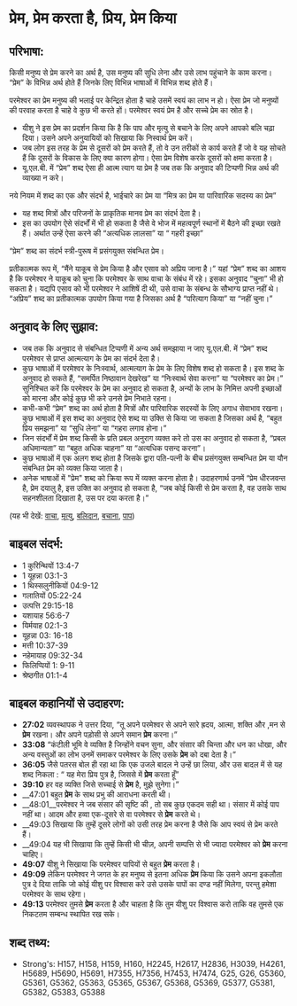 # प्रेम, प्रेम करता है, प्रिय, प्रेम किया #

## परिभाषा: ##

किसी मनुष्य से प्रेम करने का अर्थ है, उस मनुष्य की सुधि लेना और उसे लाभ पहुंचाने के काम करना। “प्रेम” के विभिन्न अर्थ होते हैं जिनके लिए विभिन्न भाषाओं में विभिन्न शब्द होते हैं।

परमेश्वर का प्रेम मनुष्य की भलाई पर केन्द्रित होता है चाहे उसमें स्वयं का लाभ न हो। ऐसा प्रेम जो मनुष्यों की परवाह करता है चाहे वे कुछ भी करते हों। परमेश्वर स्वयं प्रेम है और सच्चे प्रेम का स्रोत है।

* यीशु ने इस प्रेम का प्रदर्शन किया कि है कि पाप और मृत्यु से बचाने के लिए अपने आपको बलि चढ़ा दिया। उसने अपने अनुयायियों को सिखाया कि निस्वार्थ प्रेम करें।
* जब लोग इस तरह के प्रेम से दूसरों को प्रेम करते हैं, तो वे उन तरीकों से कार्य करते हैं जो वे यह सोचते हैं कि दूसरों के विकास के लिए क्या कारण होगा। ऐसा प्रेम विशेष करके दूसरों को क्षमा करता है।
* यू.एल.बी. में “प्रेम” शब्द ऐसा ही आत्म त्याग या प्रेम है जब तक कि अनुवाद की टिप्पणी भिन्न अर्थ की व्याख्या न करे।

नये नियम में शब्द का एक और संदर्भ है, भाईचारे का प्रेम या “मित्र का प्रेम या पारिवारिक सदस्य का प्रेम”

* यह शब्द मित्रों और परिजनों के प्राकृतिक मानव प्रेम का संदर्भ देता है।
* इस का उपयोग ऐसे संदर्भों में भी हो सकता है जैसे वे भोज में महत्वपूर्ण स्थानों में बैठने की इच्छा रखते हैं। अर्थात उन्हें ऐसा करने की “अत्यधिक लालसा” या “ गहरी इच्छा”

“प्रेम” शब्द का संदर्भ स्त्री-पुरूष में प्रसंगयुक्त संबन्धित प्रेम।

प्रतीकात्मक रूप में, “मैंने याकूब से प्रेम किया है और एसाव को अप्रिय जाना है।” यहां “प्रेम” शब्द का आशय है कि परमेश्वर ने याकूब को चुना कि परमेश्वर के साथ वाचा के संबंध में रहे। इसका अनुवाद “चुना” भी हो सकता है। यद्यपि एसाव को भी परमेश्वर ने आशिषें दी थी, उसे वाचा के संबन्ध के सौभाग्य प्राप्त नहीं थे। “अप्रिय” शब्द का प्रतीकात्मक उपयोग किया गया है जिसका अर्थ है “परित्याग किया” या “नहीं चुना।”

## अनुवाद के लिए सुझाव: ##

* जब तक कि अनुवाद से संबन्धित टिप्पणी में अन्य अर्थ समझाया न जाए यू.एल.बी. में “प्रेम” शब्द परमेश्वर से प्राप्त आत्मत्याग के प्रेम का संदर्भ देता है।
* कुछ भाषाओं में परमेश्वर के निःस्वार्थ, आत्मत्याग के प्रेम के लिए विशेष शब्द हो सकता है। इस शब्द के अनुवाद हो सकते हैं, “समर्पित निष्ठावान देखरेख” या “निःस्वार्थ सेवा करना” या “परमेश्वर का प्रेम।” सुनिश्चित करें कि परमेश्वर के प्रेम का अनुवाद हो सकता है, अन्यों के लाभ के निमित्त अपनी इच्छाओं को मारना और कोई कुछ भी करे उनसे प्रेम निभाते रहना।
* कभी-कभी “प्रेम” शब्द का अर्थ होता है मित्रों और पारिवारिक सदस्यों के लिए अगाध सेवाभाव रखना। कुछ भाषाओं में इस शब्द का अनुवाद ऐसे शब्द या उक्ति से किया जा सकता है जिसका अर्थ है, “बहुत प्रिय समझना” या “सुधि लेना” या “गहरा लगाव होना।”
* जिन संदर्भों में प्रेम शब्द किसी के प्रति प्रबल अनुराग व्यक्त करे तो उस का अनुवाद हो सकता है, “प्रबल अधिमान्यता” या “बहुत अधिक चाहना” या “अत्यधिक पसन्द करना”।
* कुछ भाषाओं में एक अलग शब्द होता है जिसके द्वारा पति-पत्नी के बीच प्रसंगयुक्त सम्बन्धित प्रेम या यौन संबन्धित प्रेम को व्यक्त किया जाता है।
* अनेक भाषाओं में "प्रेम" शब्द को क्रिया रूप में व्यक्त करना होता है। उदाहरणार्थ उनमें “प्रेम धीरजवन्त है, प्रेम दयालु है, इस उक्ति का अनुवाद हो सकता है, “जब कोई किसी से प्रेम करता है, वह उसके साथ सहनशीलता दिखाता है, उस पर दया करता है।”

(यह भी देखें: [वाचा](../covenant.md), [मृत्यु](../death.md), [बलिदान](../sacrifice.md), [बचाना](../save.md), [पाप](../sin.md))

## बाइबल संदर्भ: ##

* 1 कुरिन्थियों 13:4-7
* 1 यूहन्ना 03:1-3
* 1 थिस्सलुनीकियों 04:9-12
* गलातियों 05:22-24
* उत्पत्ति 29:15-18
* यशायाह 56:6-7
* यिर्मयाह 02:1-3
* यूहन्ना 03: 16-18
* मत्ती 10:37-39
* नहेमायाह 09:32-34
* फिलिप्पियों 1: 9-11
* श्रेष्ठगीत 01:1-4

## बाइबल कहानियों से उदाहरण: ##

* __27:02__ व्यवस्थापक ने उत्तर दिया, “तू अपने परमेश्वर से अपने सारे ह्रदय, आत्मा, शक्ति और ,मन से __प्रेम__ रखना। और अपने पड़ोसी से अपने समान __प्रेम__ करना।”
* __33:08__ “कंटीली भूमि वे व्यक्ति है जिन्होंने वचन सुना, और संसार की चिन्ता और धन का धोखा, और अन्य वस्तुओं का लोभ उनमें समाकर परमेश्वर के लिए उसके __प्रेम__ को दबा देता है।”
* __36:05__ जैसे पतरस बोल ही रहा था कि एक उजले बादल ने उन्हें छा लिया, और उस बादल में से यह शब्द निकला : “ यह मेरा प्रिय पुत्र है, जिससे में __प्रेम__ करता हूँ”
* __39:10__ हर वह व्यक्ति जिसे सच्चाई से __प्रेम__ है, मुझे सुनेगा।”
* __47:01 बहुत __प्रेम__ के साथ प्रभु की आराधना करती थी।
* __48:01__परमेश्वर ने जब संसार की सृष्टि की , तो सब कुछ एकदम सही था। संसार में कोई पाप नहीं था। आदम और हव्वा एक-दूसरे से वा परमेश्वर से __प्रेम__ करते थे।
* __49:03 सिखाया कि तुम्हें दूसरे लोगों को उसी तरह प्रेम करना है जैसे कि आप स्वयं से प्रेम करते हैं।
* __49:04 यह भी सिखाया कि तुम्हें किसी भी चीज़, अपनी सम्पत्ति से भी ज्यादा परमेश्वर को __प्रेम__ करना चाहिए।
* __49:07__ यीशु ने सिखाया कि परमेश्वर पापियों से बहुत __प्रेम__ करता है।
* __49:09__ लेकिन परमेश्वर ने जगत के हर मनुष्य से इतना अधिक __प्रेम__ किया कि उसने अपना इकलौता पुत्र दे दिया ताकि जो कोई यीशु पर विश्वास करे उसे उसके पापों का दण्ड नहीं मिलेगा, परन्तु हमेशा परमेश्वर के साथ रहेगा।
* __49:13__ परमेश्वर तुमसे __प्रेम__ करता है और चाहता है कि तुम यीशु पर विश्वास करो ताकि वह तुमसे एक निकटतम सम्बन्ध स्थापित रख सके।

## शब्द तथ्य: ##

* Strong's: H157, H158, H159, H160, H2245, H2617, H2836, H3039, H4261, H5689, H5690, H5691, H7355, H7356, H7453, H7474, G25, G26, G5360, G5361, G5362, G5363, G5365, G5367, G5368, G5369, G5377, G5381, G5382, G5383, G5388
